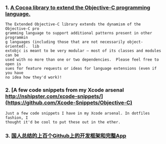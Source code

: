 ### 1. [A Cocoa library to extend the Objective-C programming language.](https://github.com/jspahrsummers/libextobjc)  
    The Extended Objective-C library extends the dynamism of the Objective-C pro
    gramming language to support additional patterns present in other programmin
    g languages (including those that are not necessarily object-oriented).  lib
    extobjc is meant to be very modular – most of its classes and modules can be
    used with no more than one or two dependencies.  Please feel free to open is
    sues for feature requests or ideas for language extensions (even if you have
    no idea how they'd work)!

### 2. [A few code snippets from my Xcode arsenal http://nshipster.com/xcode-snippets/](https://github.com/Xcode-Snippets/Objective-C)  
    Just a few code snippets I have in my Xcode arsenal. In dotfiles fashion, I 
    thought it'd be cool to put these out in the ether.

### 3. [国人总结的上百个Github上的开发框架和完整App](http://github.ibireme.com/github/list/ios/)


